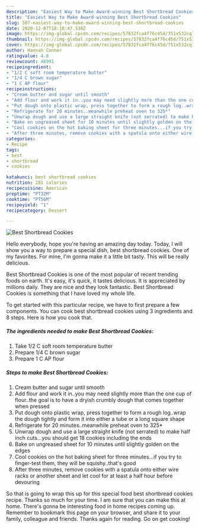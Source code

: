 ```yaml
---
description: "Easiest Way to Make Award-winning Best Shortbread Cookies"
title: "Easiest Way to Make Award-winning Best Shortbread Cookies"
slug: 507-easiest-way-to-make-award-winning-best-shortbread-cookies
date: 2020-12-07T18:16:47.538Z
image: https://img-global.cpcdn.com/recipes/57832fca4f76c45d/751x532cq70/best-shortbread-cookies-recipe-main-photo.jpg
thumbnail: https://img-global.cpcdn.com/recipes/57832fca4f76c45d/751x532cq70/best-shortbread-cookies-recipe-main-photo.jpg
cover: https://img-global.cpcdn.com/recipes/57832fca4f76c45d/751x532cq70/best-shortbread-cookies-recipe-main-photo.jpg
author: Hannah Conner
ratingvalue: 4.8
reviewcount: 46991
recipeingredient:
- "1/2 C soft room temperature butter"
- "1/4 C brown sugar"
- "1 C AP flour"
recipeinstructions:
- "Cream butter and sugar until smooth"
- "Add flour and work it in..you may need slightly more than the one cup of flour..the goal is to have a dryish crumbly dough that comes together when pressed"
- "Put dough onto plastic wrap, press together to form a rough log..wrap the dough tightly and form it into either a tube or a long square shape"
- "Refrigerate for 20 minutes..meanwhile preheat oven to 325*"
- "Unwrap dough and use a large straight knife (not serrated) to make half inch cuts...you should get 18 cookies including the ends"
- "Bake on ungreased sheet for 10 minutes until slightly golden on the edges"
- "Cool cookies on the hot baking sheet for three minutes...if you try to finger-test them, they will be squishy..that&#39;s good"
- "After three minutes, remove cookies with a spatula onto either wire racks or another sheet and let cool for at least a half hour before devouring"
categories:
- Recipe
tags:
- best
- shortbread
- cookies

katakunci: best shortbread cookies 
nutrition: 281 calories
recipecuisine: American
preptime: "PT32M"
cooktime: "PT56M"
recipeyield: "1"
recipecategory: Dessert

---
```



![Best Shortbread Cookies](https://img-global.cpcdn.com/recipes/57832fca4f76c45d/751x532cq70/best-shortbread-cookies-recipe-main-photo.jpg)

Hello everybody, hope you're having an amazing day today. Today, I will show you a way to prepare a special dish, best shortbread cookies. One of my favorites. For mine, I'm gonna make it a little bit tasty. This will be really delicious.



Best Shortbread Cookies is one of the most popular of recent trending foods on earth. It's easy, it's quick, it tastes delicious. It is appreciated by millions daily. They are nice and they look fantastic. Best Shortbread Cookies is something that I have loved my whole life.


To get started with this particular recipe, we have to first prepare a few components. You can cook best shortbread cookies using 3 ingredients and 8 steps. Here is how you cook that.

<!--inarticleads1-->

##### The ingredients needed to make Best Shortbread Cookies:

1. Take 1/2 C soft room temperature butter
1. Prepare 1/4 C brown sugar
1. Prepare 1 C AP flour




<!--inarticleads2-->

##### Steps to make Best Shortbread Cookies:

1. Cream butter and sugar until smooth
1. Add flour and work it in..you may need slightly more than the one cup of flour..the goal is to have a dryish crumbly dough that comes together when pressed
1. Put dough onto plastic wrap, press together to form a rough log..wrap the dough tightly and form it into either a tube or a long square shape
1. Refrigerate for 20 minutes..meanwhile preheat oven to 325*
1. Unwrap dough and use a large straight knife (not serrated) to make half inch cuts...you should get 18 cookies including the ends
1. Bake on ungreased sheet for 10 minutes until slightly golden on the edges
1. Cool cookies on the hot baking sheet for three minutes...if you try to finger-test them, they will be squishy..that&#39;s good
1. After three minutes, remove cookies with a spatula onto either wire racks or another sheet and let cool for at least a half hour before devouring




So that is going to wrap this up for this special food best shortbread cookies recipe. Thanks so much for your time. I am sure that you can make this at home. There's gonna be interesting food in home recipes coming up. Remember to bookmark this page on your browser, and share it to your family, colleague and friends. Thanks again for reading. Go on get cooking!
